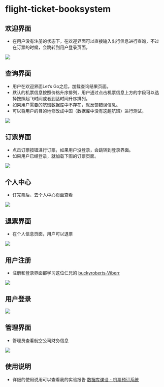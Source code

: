 # flight-ticket-booksystem

## 欢迎界面
- 在用户没有注册的状态下，在欢迎界面可以直接输入出行信息进行查询，不过在订票的时候，会跳转到用户登录页面。
<img src="https://raw.githubusercontent.com/Shuai-Xie/flight-ticket-booksystem/master/web-picture/welcome.png"/>

## 查询界面
- 用户在欢迎界面Let’s Go之后，加载查询结果页面。
- 默认的机票信息按照价格升序排列，用户通过点击机票信息上方的字段可以选择按照起飞时间或者到达时间升序排列。
- 如果用户需要的航班数据库中不存在，就反馈错误信息。
- 可以将用户的目的地修改成中国（数据库中没有这趟航班）进行测试。
<img src="https://raw.githubusercontent.com/Shuai-Xie/flight-ticket-booksystem/master/web-picture/search_result.png"/>

## 订票界面
- 点击订票按钮进行订票，如果用户没登录，会跳转到登录界面。
- 如果用户已经登录，就加载下图的订票页面。
<img src="https://raw.githubusercontent.com/Shuai-Xie/flight-ticket-booksystem/master/web-picture/book_flight.png"/>

## 个人中心
- 订完票后，去个人中心页面查看
<img src="https://raw.githubusercontent.com/Shuai-Xie/flight-ticket-booksystem/master/web-picture/user_info.png"/>

## 退票界面
- 在个人信息页面，用户可以退票
<img src="https://raw.githubusercontent.com/Shuai-Xie/flight-ticket-booksystem/master/web-picture/refund_ticket.png"/>

## 用户注册
- 注册和登录界面都学习这位仁兄的 [buckyroberts-Viberr](https://github.com/buckyroberts/Viberr)
<img src="https://raw.githubusercontent.com/Shuai-Xie/flight-ticket-booksystem/master/web-picture/register.png"/>

## 用户登录
<img src="https://raw.githubusercontent.com/Shuai-Xie/flight-ticket-booksystem/master/web-picture/login.png"/>

## 管理界面
- 管理员查看航空公司财务信息
<img src="https://raw.githubusercontent.com/Shuai-Xie/flight-ticket-booksystem/master/web-picture/admin_finance.png"/>

## 使用说明
- 详细的使用说用可以查看我的实验报告 [数据库课设 - 机票预订系统](https://github.com/Shuai-Xie/flight-ticket-booksystem/blob/master/%E6%95%B0%E6%8D%AE%E5%BA%93%E8%AF%BE%E8%AE%BE-%E5%AE%9E%E9%AA%8C%E6%8A%A5%E5%91%8A.pdf)
